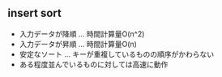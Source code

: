 ## insert sort
* 入力データが降順 ... 時間計算量O(n^2)
* 入力データが昇順 ... 時間計算量O(n)
* 安定なソート ... キーが重複しているものの順序がかわらない
* ある程度並んでいるものに対しては高速に動作

